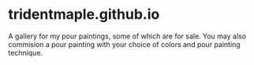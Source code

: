 # tridentmaple.github.io
A gallery for my pour paintings, some of which are for sale. You may also commision a pour painting with your choice of colors and pour painting technique.
